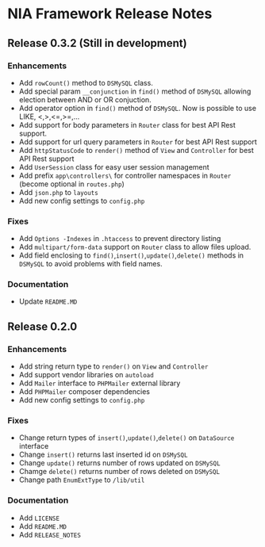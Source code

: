 # NIA Framework Release Notes

## Release 0.3.2 (Still in development)

### Enhancements
- Add `rowCount()` method to `DSMySQL` class.
- Add special param `__conjunction` in `find()` method of `DSMySQL` allowing election between AND or OR conjuction.
- Add operator option in `find()` method of `DSMySQL`. Now is possible to use LIKE, <,>,<=,>=,...
- Add support for body parameters in `Router` class for best API Rest support.
- Add support for url query parameters in `Router` for best API Rest support
- Add `httpStatusCode` to `render()` method of `View` and `Controller` for best API Rest support
- Add `UserSession` class for easy user session management
- Add prefix `app\controllers\` for controller namespaces in `Router` (become optional in `routes.php`)
- Add `json.php` to `layouts`
- Add new config settings to `config.php`
### Fixes
- Add `Options -Indexes` in `.htaccess` to prevent directory listing
- Add `multipart/form-data` support on `Router` class to allow files upload.
- Add field enclosing to `find()`,`insert()`,`update()`,`delete()` methods in `DSMySQL` to avoid problems with field names.

### Documentation
- Update `README.MD` 

## Release 0.2.0

### Enhancements
- Add string return type to `render()` on `View` and `Controller`
- Add support vendor libraries on `autoload`
- Add `Mailer` interface to `PHPMailer` external library
- Add `PHPMailer` composer dependencies
- Add new config settings to `config.php`

### Fixes
- Change return types of `insert()`,`update()`,`delete()` on `DataSource` interface
- Change `insert()` returns last inserted id on `DSMySQL`
- Change `update()` returns number of rows updated on `DSMySQL`
- Chamge `delete()` returns number of rows deleted on `DSMySQL`
- Change path `EnumExtType` to `/lib/util`

### Documentation
- Add `LICENSE`
- Add `README.MD`
- Add `RELEASE_NOTES`

